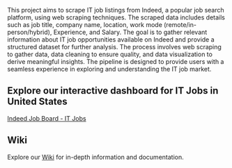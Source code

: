 This project aims to scrape IT job listings from Indeed, a popular job search platform, using web scraping techniques. The scraped data includes details such as job title, company name, location, work mode (remote/in-person/hybrid), Experience, and Salary. The goal is to gather relevant information about IT job opportunities available on Indeed and provide a structured dataset for further analysis. The process involves web scraping to gather data, data cleaning to ensure quality, and data visualization to derive meaningful insights. The pipeline is designed to provide users with a seamless experience in exploring and understanding the IT job market.

## Explore our interactive dashboard for IT Jobs in United States
[Indeed Job Board - IT Jobs](https://public.tableau.com/app/profile/ankita.savaliya/viz/Indeed_Job_Analysis/FinalDashboard)
## Wiki

Explore our [Wiki](https://github.com/dvaishna/Indeed_Jobs_Scrapping/wiki) for in-depth information and documentation.
